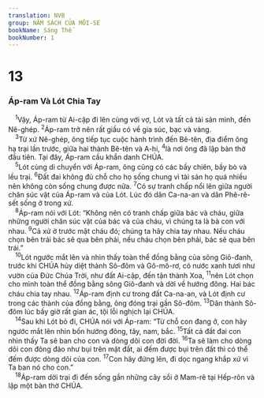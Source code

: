 ```yaml
---
translation: NVB
group: NĂM SÁCH CỦA MÔI-SE
bookName: Sáng Thế 
bookNumber: 1
---
```


<div class="title"><h1>13</h1><h3>Áp-ram Và Lót Chia Tay </h3></div>
<span class="verse sa_13_1"> <sup>1</sup>Vậy, Áp-ram từ Ai-cập đi lên cùng với vợ, Lót và tất cả tài sản mình, đến Nê-ghép. </span>
<span class="verse sa_13_2"><sup>2</sup>Áp-ram trở nên rất giầu có về gia súc, bạc và vàng. <br/></span>
<span class="verse sa_13_3"> <sup>3</sup>Từ xứ Nê-ghép, ông tiếp tục cuộc hành trình đến Bê-tên, địa điểm ông hạ trại lần trước, giữa hai thành Bê-tên và A-hi, </span>
<span class="verse sa_13_4"><sup>4</sup>là nơi ông đã lập bàn thờ đầu tiên. Tại đây, Áp-ram cầu khẩn danh CHÚA. <br/></span>
<span class="verse sa_13_5"> <sup>5</sup>Lót cùng di chuyển với Áp-ram, ông cũng có các bầy chiên, bầy bò và lều trại. </span>
<span class="verse sa_13_6"><sup>6</sup>Đất đai không đủ chỗ cho họ sống chung vì tài sản họ quá nhiều nên không còn sống chung được nữa. </span>
<span class="verse sa_13_7"><sup>7</sup>Có sự tranh chấp nổi lên giữa người chăn súc vật của Áp-ram và của Lót. Lúc đó dân Ca-na-an và dân Phê-rê-sết sống ở trong xứ. <br/></span>
<span class="verse sa_13_8"> <sup>8</sup>Áp-ram nói với Lót: “Không nên có tranh chấp giữa bác và cháu, giữa những người chăn súc vật của bác và của cháu, vì chúng ta là bà con với nhau. </span>
<span class="verse sa_13_9"><sup>9</sup>Cả xứ ở trước mặt cháu đó; chúng ta hãy chia tay nhau. Nếu cháu chọn bên trái bác sẽ qua bên phải, nếu cháu chọn bên phải, bác sẽ qua bên trái.” <br/></span>
<span class="verse sa_13_10"> <sup>10</sup>Lót ngước mắt lên và nhìn thấy toàn thể đồng bằng của sông Giô-đanh, trước khi CHÚA hủy diệt thành Sô-đôm và Gô-mô-rơ, có nước xanh tươi như vườn của Đức Chúa Trời, như đất Ai-cập, đến tận thành Xoa, </span>
<span class="verse sa_13_11"><sup>11</sup>nên Lót chọn cho mình toàn thể đồng bằng sông Giô-đanh và dời về hướng đông. Hai bác cháu chia tay nhau. </span>
<span class="verse sa_13_12"><sup>12</sup>Áp-ram định cư trong đất Ca-na-an, và Lót định cư trong các thành của đồng bằng, ông đóng trại gần Sô-đôm. </span>
<span class="verse sa_13_13"><sup>13</sup>Dân thành Sô-đôm lúc bấy giờ rất gian ác, tội lỗi nghịch lại CHÚA. <br/></span>
<span class="verse sa_13_14"> <sup>14</sup>Sau khi Lót bỏ đi, CHÚA nói với Áp-ram: “Từ chỗ con đang ở, con hãy ngước mắt lên nhìn bốn hướng đông, tây, nam, bắc. </span>
<span class="verse sa_13_15"><sup>15</sup>Tất cả đất đai con nhìn thấy Ta sẽ ban cho con và dòng dõi con đời đời. </span>
<span class="verse sa_13_16"><sup>16</sup>Ta sẽ làm cho dòng dõi con đông đảo như bụi trên mặt đất, ai đếm được bụi trên đất thì có thể đếm được dòng dõi của con. </span>
<span class="verse sa_13_17"><sup>17</sup>Con hãy đứng lên, đi dọc ngang khắp xứ vì Ta ban nó cho con.” <br/></span>
<span class="verse sa_13_18"> <sup>18</sup>Áp-ram dời trại đi đến sống gần những cây sồi ở Mam-rê tại Hếp-rôn và lập một bàn thờ CHÚA. <br/></span>
